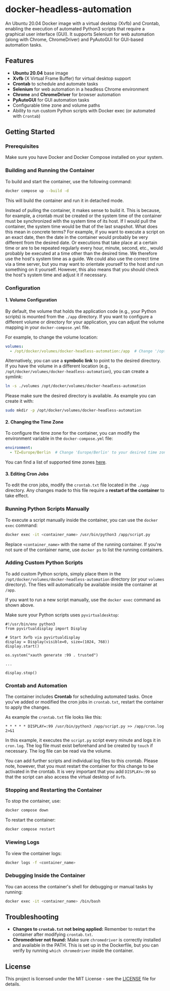 # docker-headless-automation
An Ubuntu 20.04 Docker image with a virtual desktop (Xvfb) and Crontab, enabling the execution of automated Python3 scripts that require a graphical user interface (GUI). It supports Selenium for web automation (along with Chrome, ChromeDriver) and PyAutoGUI for GUI-based automation tasks.

## Features

- **Ubuntu 20.04** base image
- **Xvfb** (X Virtual Frame Buffer) for virtual desktop support
- **Crontab** to schedule and automate tasks
- **Selenium** for web automation in a headless Chrome environment
- **Chrome** and **ChromeDriver** for browser automation
- **PyAutoGUI** for GUI automation tasks
- Configurable time zone and volume paths
- Ability to run custom Python scripts with Docker exec (or automated with `Crontab`)

## Getting Started

### Prerequisites

Make sure you have Docker and Docker Compose installed on your system.

### Building and Running the Container

To build and start the container, use the following command:

```bash
docker compose up --build -d
````

This will build the container and run it in detached mode.

Instead of pulling the container, it makes sense to build it. This is because, for example, a crontab must be created or the system time of the container must be synchronized with the system time of its host. If I would pull the container, the system time would be that of the last snapshot. What does this mean in concrete terms? For example, if you want to execute a script on an exact date, then the date in the container would probably be very different from the desired date. Or executions that take place at a certain time or are to be repeated regularly every hour, minute, second, etc., would probably be executed at a time other than the desired time. We therefore use the host's system time as a guide. We could also use the correct time via a time server, but you may want to orientate yourself to the host and run something on it yourself. However, this also means that you should check the host's system time and adjust it if necessary.

### Configuration

#### 1. **Volume Configuration**

By default, the volume that holds the application code (e.g., your Python scripts) is mounted from the `./app` directory. If you want to configure a different volume or directory for your application, you can adjust the volume mapping in your `docker-compose.yml` file.

For example, to change the volume location:

```yaml
volumes:
  - /opt/docker/volumes/docker-headless-automation:/app  # Change '/opt/docker/volumes/docker-headless-automation' to your desired directory
```

Alternatively, you can use a **symbolic link** to point to the desired directory. If you have the volume in a different location (e.g., `/opt/docker/volumes/docker-headless-automation`), you can create a symlink:

```bash
ln -s ./volumes /opt/docker/volumes/docker-headless-automation
```

Please make sure the desired directory is available. As example you can create it with:

```bash
sudo mkdir -p /opt/docker/volumes/docker-headless-automation
```

#### 2. **Changing the Time Zone**

To configure the time zone for the container, you can modify the environment variable in the `docker-compose.yml` file:

```yaml
environment:
  - TZ=Europe/Berlin  # Change 'Europe/Berlin' to your desired time zone
```

You can find a list of supported time zones [here](https://en.wikipedia.org/wiki/List_of_tz_database_time_zones).

#### 3. **Editing Cron Jobs**

To edit the cron jobs, modify the `crontab.txt` file located in the `./app` directory. Any changes made to this file require a **restart of the container** to take effect.

### Running Python Scripts Manually

To execute a script manually inside the container, you can use the `docker exec` command:

```bash
docker exec -it <container_name> /usr/bin/python3 /app/script.py
```

Replace `<container_name>` with the name of the running container. If you're not sure of the container name, use `docker ps` to list the running containers.

### Adding Custom Python Scripts

To add custom Python scripts, simply place them in the `/opt/docker/volumes/docker-headless-automation` directory (or your `volumes` directory). The files will automatically be available inside the container at `/app`.

If you want to run a new script manually, use the `docker exec` command as shown above.

Make sure your Python scripts uses `pyvirtualdesktop`:

```
#!/usr/bin/env python3
from pyvirtualdisplay import Display

# Start Xvfb via pyvirtualdisplay
display = Display(visible=0, size=(1024, 768))
display.start()

os.system("xauth generate :99 . trusted")

...

display.stop()
```

### Crontab and Automation

The container includes **Crontab** for scheduling automated tasks. Once you've added or modified the cron jobs in `crontab.txt`, restart the container to apply the changes.

As example the `crontab.txt` file looks like this:

```
* * * * * DISPLAY=:99 /usr/bin/python3 /app/script.py >> /app/cron.log 2>&1
```

In this example, it executes the `script.py` script every minute and logs it in `cron.log`. The log file must exist beforehand and be created by `touch` if necessary. The log file can be read via the volume.

You can add further scripts and individual log files to this crontab. Please note, however, that you must restart the container for this change to be activated in the crontab. It is very important that you add `DISPLAY=:99` so that the script can also access the virtual desktop of `Xvfb`.

### Stopping and Restarting the Container

To stop the container, use:

```bash
docker compose down
```

To restart the container:

```bash
docker compose restart
```

### Viewing Logs

To view the container logs:

```bash
docker logs -f <container_name>
```

### Debugging Inside the Container

You can access the container's shell for debugging or manual tasks by running:

```bash
docker exec -it <container_name> /bin/bash
```

## Troubleshooting

* **Changes to `crontab.txt` not being applied:** Remember to restart the container after modifying `crontab.txt`.
* **Chromedriver not found:** Make sure `chromedriver` is correctly installed and available in the PATH. This is set up in the Dockerfile, but you can verify by running `which chromedriver` inside the container.

## License

This project is licensed under the MIT License - see the [LICENSE](LICENSE) file for details.
